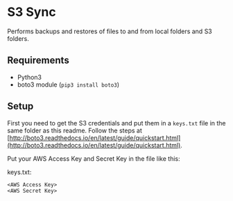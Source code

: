 # S3 Sync

Performs backups and restores of files to and from local folders and S3 folders.

## Requirements

* Python3
* boto3 module (`pip3 install boto3`)

## Setup

First you need to get the S3 credentials and put them in a `keys.txt` file in the same folder as this readme. Follow the steps at [http://boto3.readthedocs.io/en/latest/guide/quickstart.html](http://boto3.readthedocs.io/en/latest/guide/quickstart.html).

Put your AWS Access Key and Secret Key in the file like this:

keys.txt:
```
<AWS Access Key>
<AWS Secret Key>
```

